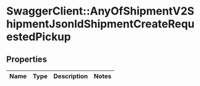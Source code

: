 # SwaggerClient::AnyOfShipmentV2ShipmentJsonldShipmentCreateRequestedPickup

## Properties
Name | Type | Description | Notes
------------ | ------------- | ------------- | -------------

